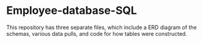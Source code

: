 # Employee-database-SQL

This repository has three separate files, which include a ERD diagram of the schemas, various data pulls, and code for how tables were constructed.

